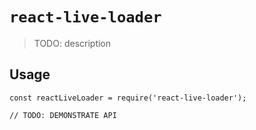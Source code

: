 # `react-live-loader`

> TODO: description

## Usage

```
const reactLiveLoader = require('react-live-loader');

// TODO: DEMONSTRATE API
```
